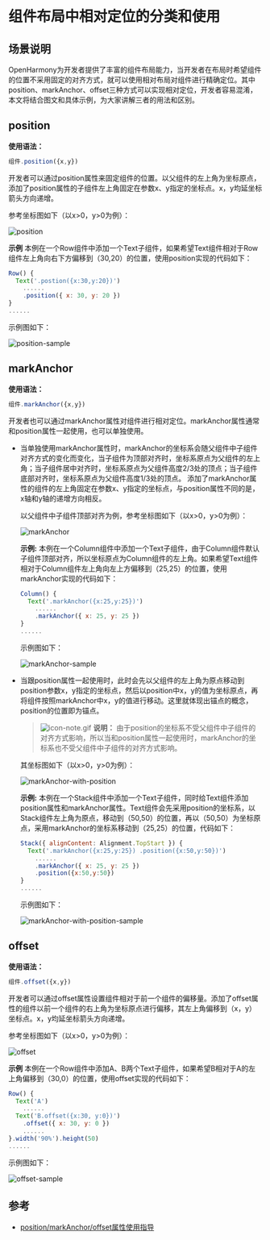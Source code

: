 # 组件布局中相对定位的分类和使用

## 场景说明

OpenHarmony为开发者提供了丰富的组件布局能力，当开发者在布局时希望组件的位置不采用固定的对齐方式，就可以使用相对布局对组件进行精确定位。其中position、markAnchor、offset三种方式可以实现相对定位，开发者容易混淆，本文将结合图文和具体示例，为大家讲解三者的用法和区别。

## position

**使用语法：**
```js
组件.position({x,y})
```

开发者可以通过position属性来固定组件的位置。以父组件的左上角为坐标原点，添加了position属性的子组件左上角固定在参数x、y指定的坐标点。x，y均延坐标箭头方向递增。

参考坐标图如下（以x>0，y>0为例）：

![position](figures/position.png)

**示例**
本例在一个Row组件中添加一个Text子组件，如果希望Text组件相对于Row组件左上角向右下方偏移到（30,20）的位置，使用position实现的代码如下：
```js
Row() {
  Text('.postion({x:30,y:20})')
    ......
    .position({ x: 30, y: 20 })
}
......
```
示例图如下：

![position-sample](figures/position-sample.PNG)

## markAnchor

**使用语法：**
```js
组件.markAnchor({x,y})
```

开发者也可以通过markAnchor属性对组件进行相对定位。markAnchor属性通常和position属性一起使用，也可以单独使用。

- 当单独使用markAnchor属性时，markAnchor的坐标系会随父组件中子组件对齐方式的变化而变化，当子组件为顶部对齐时，坐标系原点为父组件的左上角；当子组件居中对齐时，坐标系原点为父组件高度2/3处的顶点；当子组件底部对齐时，坐标系原点为父组件高度1/3处的顶点。
  添加了markAnchor属性的组件的左上角固定在参数x、y指定的坐标点，与position属性不同的是，x轴和y轴的递增方向相反。

  以父组件中子组件顶部对齐为例，参考坐标图如下（以x>0，y>0为例）：

    ![markAnchor](figures/markAnchor.png)

  **示例:**
  本例在一个Column组件中添加一个Text子组件，由于Column组件默认子组件顶部对齐，所以坐标原点为Column组件的左上角。如果希望Text组件相对于Column组件左上角向左上方偏移到（25,25）的位置，使用markAnchor实现的代码如下：

    ```js
    Column() {
      Text('.markAnchor({x:25,y:25})')
        ......
        .markAnchor({ x: 25, y: 25 })
    }
    ......
    ```
  示例图如下：
  
    ![markAnchor-sample](figures/markAnchor-sample.PNG)

- 当跟position属性一起使用时，此时会先以父组件的左上角为原点移动到position参数x，y指定的坐标点，然后以position中x，y的值为坐标原点，再将组件按照markAnchor中x，y的值进行移动。这里就体现出锚点的概念，position的位置即为锚点。
    > ![icon-note.gif](../device-dev/public_sys-resources/icon-note.gif) **说明：**
    > 由于position的坐标系不受父组件中子组件的对齐方式影响，所以当和position属性一起使用时，markAnchor的坐标系也不受父组件中子组件的对齐方式影响。

    其坐标图如下（以x>0，y>0为例）：

    ![markAnchor-with-position](figures/markAnchor-with-position.png)
    
    **示例:**
    本例在一个Stack组件中添加一个Text子组件，同时给Text组件添加position属性和markAnchor属性。Text组件会先采用position的坐标系，以Stack组件左上角为原点，移动到（50,50）的位置，再以（50,50）为坐标原点，采用markAnchor的坐标系移动到（25,25）的位置，代码如下：
    ```js
    Stack({ alignContent: Alignment.TopStart }) {
      Text('.markAnchor({x:25,y:25}) .position({x:50,y:50})')
        ......
        .markAnchor({ x: 25, y: 25 })
        .position({x:50,y:50})
    }
    ......
    ```
    示例图如下：

    ![markAnchor-with-position-sample](figures/markAnchor-with-position-sample.PNG)

## offset

**使用语法：**
```js
组件.offset({x,y})
```

开发者可以通过offset属性设置组件相对于前一个组件的偏移量。添加了offset属性的组件以前一个组件的右上角为坐标原点进行偏移，其左上角偏移到（x，y）坐标点。x，y均延坐标箭头方向递增。

参考坐标图如下（以x>0，y>0为例）：

![offset](figures/offset.png)

**示例**
本例在一个Row组件中添加A、B两个Text子组件，如果希望B相对于A的左上角偏移到（30,0）的位置，使用offset实现的代码如下：
```js
Row() {
  Text('A')
    ......
  Text('B.offset({x:30, y:0})')
    .offset({ x: 30, y: 0 })
    ......
}.width('90%').height(50)
......
```

示例图如下：

![offset-sample](figures/offset-sample.PNG)

## 参考
- [position/markAnchor/offset属性使用指导](../application-dev/reference/arkui-ts/ts-universal-attributes-location.md)
